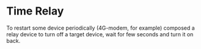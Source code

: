 # Time Relay

To restart some device periodically (4G-modem, for example) composed a relay device to turn off a target device, wait for few seconds and turn it on back.
